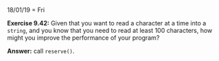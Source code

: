18/01/19 = Fri

**Exercise 9.42:** Given that you want to read a character at a time into a `string`, and you know that you need to read at least 100 characters, how might you improve the performance of your program?

**Answer:** call `reserve()`.